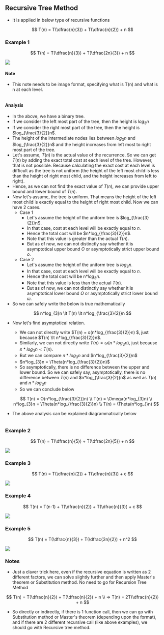 ## Recursive Tree Method
- It is applied in below type of recursive functions

$$
T(n) = T(\dfrac{n}{3}) + T(\dfrac{n}{2}) + n
$$

### Example 1

$$
T(n) = T(\dfrac{n}{3}) + T(\dfrac{2n}{3}) + n
$$

![](./images/Example%201.jpg)

#### Note
- This note needs to be image format, specifying what is T(n) and what is n at each level.

![]()

#### Analysis
- In the above, we have a binary tree. 
- If we consider the left most part of the tree, then the height is $log_{3}n$
- If we consider the right most part of the tree, then the height is $log_{\frac{3}{2}}n$.
- The height of the intermediate nodes lies between $log_{3}n$ and $log_{\frac{3}{2}}n$ and the height increases from left most to right most part of the tree.
- Let's assume, $T(n)$ is the actual value of the recurrence. So we can get $T(n)$ by adding the exact total cost at each level of the tree. However, that is not possible. Because calculating the exact cost at each level is difficult as the tree is not uniform (the height of the left most child is less than the height of right most child, and the height increases from left to right).
- Hence, as we can not find the exact value of $T(n)$, we can provide upper bound and lower bound of $T(n)$.
- Now let's assume, the tree is uniform. That means the height of the left most child is exactly equal to the height of right most child. Now we can have 2 cases.
    - Case 1
        - Let's assume the height of the uniform tree is $log_{\frac{3}{2}}n$. 
        - In that case, cost at each level will be exactly equal to $n$. 
        - Hence the total cost will be $n*log_{\frac{3}{2}}n$. 
        - Note that this value is greater than the actual $T(n)$. 
        - But as of now, we can not distinctly say whether it is asymptotical upper bound $O$ or asymptotically strict upper bound $o$.
    - Case 2
        - Let's assume the height of the uniform tree is $log_{3}n$.
        - In that case, cost at each level will be exactly equal to $n$. 
        - Hence the total cost will be n*$log_{3}n$.
        - Note that this value is less than the actual $T(n)$.
        - But as of now, we can not distinctly say whether it is asymptotical lower bound $\Omega$ or asymptotically strict lower bound $\omega$.
- So we can safely write the below is true mathematically

$$
n*log_{3}n \lt T(n) \lt  n*log_{\frac{3}{2}}n
$$

- Now let's find asymptotical relation.
    - We can not directly write $T(n) = o(n*log_{\frac{3}{2}}n)  $, just because $T(n) \lt  n*log_{\frac{3}{2}}n$.
    - Similarly, we can not directly write $T(n)=\omega(n*log_{3}n)$, just because $n*log_{3}n \lt T(n)$.
    - But we can compare $n*log_{3}n$ and $n*log_{\frac{3}{2}}n$
    - $n*log_{3}n = \Theta(n*log_{\frac{3}{2}}n)$
    - So asymptotically, there is no difference between the upper and lower bound. So we can safely say, asymptotically, there is no difference between $T(n)$ and $n*log_{\frac{3}{2}}n$ as well as $T(n)$ and $n*log_{3}n$
    - So we can conclude below
    
    $$
    T(n) = O(n*log_{\frac{3}{2}}n) \\
    T(n) = \Omega(n*log_{3}n) \\
    n*log_{3}n = \Theta(n*log_{\frac{3}{2}}n) \\
    T(n) = \Theta(n*log_{}n)
    $$

- The above analysis can be explained diagrammatically below

![]()

### Example 2

$$
T(n) = T(\dfrac{n}{5}) + T(\dfrac{2n}{5}) + n
$$

![](./images/Example%202.jpg)

### Example 3

$$
T(n) = T(\dfrac{n}{2}) + T(\dfrac{n}{3}) + c
$$

![](./images/Example%203.jpg)

### Example 4

$$
T(n) = T(n-1) + T(\dfrac{n}{2}) + T(\dfrac{n}{3}) + c
$$

![](./images/Example%204.jpg)

### Example 5

$$
T(n) = T(\dfrac{n}{3}) + T(\dfrac{2n}{2}) + n^2
$$

![](./images/Example%205.jpg)


### Notes
- Just a claver trick here, even if the recursive equation is written as 2 different factors, we can solve slightly further and then apply Master's theorem or Substitution method. No need to go for Recursion Tree Method

$$
T(n) = T(\dfrac{n}{2}) + T(\dfrac{n}{2}) + n
\\
=> T(n) = 2T(\dfrac{n}{2}) + n
$$

- So directly or indirectly, if there is 1 function call, then we can go with Substitution method or Master's theorem (depending upon the format), and if there are 2 different recursive call (like above examples), we should go with Recursive tree method.
